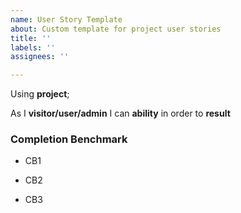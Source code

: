 ```yaml
---
name: User Story Template
about: Custom template for project user stories
title: ''
labels: ''
assignees: ''

---
```


Using **project**;

As I **visitor/user/admin** I can **ability** in order to **result**

### Completion Benchmark

* CB1

* CB2

* CB3
